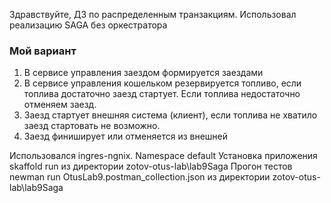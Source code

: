 Здравствуйте, ДЗ по распределенным транзакциям.
Использовал реализацию SAGA без оркестратора

### Мой вариант
1) В сервисе управления заездом формируется заездами
2) В сервисе управления кошельком резервируется топливо, если топлива достаточно заезд стартует. Если топлива недостаточно отменяем заезд.
3) Заезд стартует внешняя система (клиент), если топлива не хватило заезд стартовать не возможно.
4) Заезд финиширует или отменяется из внешней 

Использовался ingres-ngnix. Namespace default
Установка приложения skaffold run из директории zotov-otus-lab\lab9Saga
Прогон тестов newman run OtusLab9.postman_collection.json из директории zotov-otus-lab\lab9Saga 

